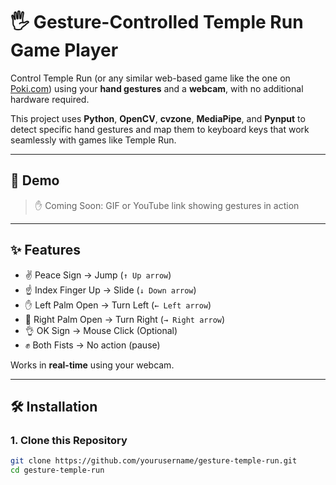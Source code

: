 # 🖐️ Gesture-Controlled Temple Run Game Player

Control Temple Run (or any similar web-based game like the one on [Poki.com](https://poki.com)) using your **hand gestures** and a **webcam**, with no additional hardware required.

This project uses **Python**, **OpenCV**, **cvzone**, **MediaPipe**, and **Pynput** to detect specific hand gestures and map them to keyboard keys that work seamlessly with games like Temple Run.

---

## 🎥 Demo

> ✋ Coming Soon: GIF or YouTube link showing gestures in action

---

## ✨ Features

- ✌️ Peace Sign → Jump (`↑ Up arrow`)
- ☝️ Index Finger Up → Slide (`↓ Down arrow`)
- ✋ Left Palm Open → Turn Left (`← Left arrow`)
- 🤚 Right Palm Open → Turn Right (`→ Right arrow`)
- 👌 OK Sign → Mouse Click (Optional)
- ✊ Both Fists → No action (pause)

Works in **real-time** using your webcam.

---

## 🛠️ Installation

### 1. Clone this Repository

```bash
git clone https://github.com/yourusername/gesture-temple-run.git
cd gesture-temple-run
